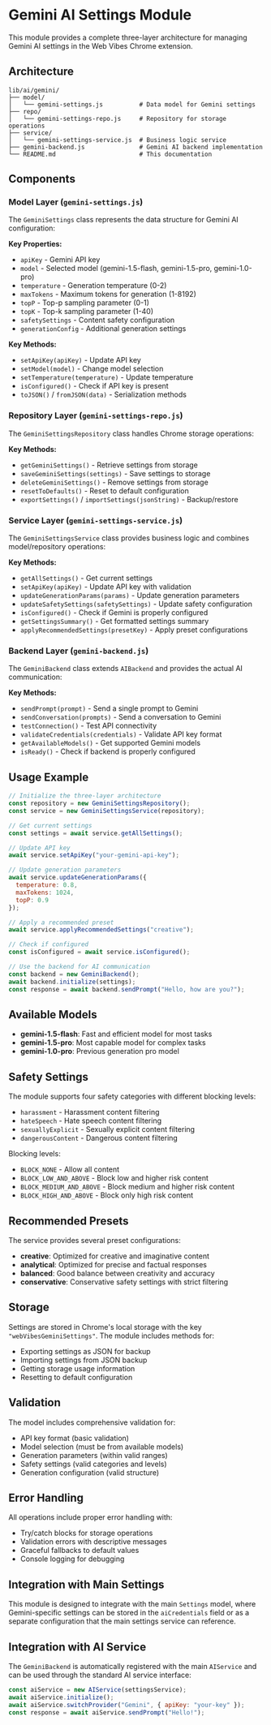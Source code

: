 # Gemini AI Settings Module

This module provides a complete three-layer architecture for managing Gemini AI settings in the Web Vibes Chrome extension.

## Architecture

```
lib/ai/gemini/
├── model/
│   └── gemini-settings.js          # Data model for Gemini settings
├── repo/
│   └── gemini-settings-repo.js     # Repository for storage operations
├── service/
│   └── gemini-settings-service.js  # Business logic service
├── gemini-backend.js               # Gemini AI backend implementation
└── README.md                       # This documentation
```

## Components

### Model Layer (`gemini-settings.js`)

The `GeminiSettings` class represents the data structure for Gemini AI configuration:

**Key Properties:**
- `apiKey` - Gemini API key
- `model` - Selected model (gemini-1.5-flash, gemini-1.5-pro, gemini-1.0-pro)
- `temperature` - Generation temperature (0-2)
- `maxTokens` - Maximum tokens for generation (1-8192)
- `topP` - Top-p sampling parameter (0-1)
- `topK` - Top-k sampling parameter (1-40)
- `safetySettings` - Content safety configuration
- `generationConfig` - Additional generation settings

**Key Methods:**
- `setApiKey(apiKey)` - Update API key
- `setModel(model)` - Change model selection
- `setTemperature(temperature)` - Update temperature
- `isConfigured()` - Check if API key is present
- `toJSON()` / `fromJSON(data)` - Serialization methods

### Repository Layer (`gemini-settings-repo.js`)

The `GeminiSettingsRepository` class handles Chrome storage operations:

**Key Methods:**
- `getGeminiSettings()` - Retrieve settings from storage
- `saveGeminiSettings(settings)` - Save settings to storage
- `deleteGeminiSettings()` - Remove settings from storage
- `resetToDefaults()` - Reset to default configuration
- `exportSettings()` / `importSettings(jsonString)` - Backup/restore

### Service Layer (`gemini-settings-service.js`)

The `GeminiSettingsService` class provides business logic and combines model/repository operations:

**Key Methods:**
- `getAllSettings()` - Get current settings
- `setApiKey(apiKey)` - Update API key with validation
- `updateGenerationParams(params)` - Update generation parameters
- `updateSafetySettings(safetySettings)` - Update safety configuration
- `isConfigured()` - Check if Gemini is properly configured
- `getSettingsSummary()` - Get formatted settings summary
- `applyRecommendedSettings(presetKey)` - Apply preset configurations

### Backend Layer (`gemini-backend.js`)

The `GeminiBackend` class extends `AIBackend` and provides the actual AI communication:

**Key Methods:**
- `sendPrompt(prompt)` - Send a single prompt to Gemini
- `sendConversation(prompts)` - Send a conversation to Gemini
- `testConnection()` - Test API connectivity
- `validateCredentials(credentials)` - Validate API key format
- `getAvailableModels()` - Get supported Gemini models
- `isReady()` - Check if backend is properly configured

## Usage Example

```javascript
// Initialize the three-layer architecture
const repository = new GeminiSettingsRepository();
const service = new GeminiSettingsService(repository);

// Get current settings
const settings = await service.getAllSettings();

// Update API key
await service.setApiKey("your-gemini-api-key");

// Update generation parameters
await service.updateGenerationParams({
  temperature: 0.8,
  maxTokens: 1024,
  topP: 0.9
});

// Apply a recommended preset
await service.applyRecommendedSettings("creative");

// Check if configured
const isConfigured = await service.isConfigured();

// Use the backend for AI communication
const backend = new GeminiBackend();
await backend.initialize(settings);
const response = await backend.sendPrompt("Hello, how are you?");
```

## Available Models

- **gemini-1.5-flash**: Fast and efficient model for most tasks
- **gemini-1.5-pro**: Most capable model for complex tasks
- **gemini-1.0-pro**: Previous generation pro model

## Safety Settings

The module supports four safety categories with different blocking levels:
- `harassment` - Harassment content filtering
- `hateSpeech` - Hate speech content filtering
- `sexuallyExplicit` - Sexually explicit content filtering
- `dangerousContent` - Dangerous content filtering

Blocking levels:
- `BLOCK_NONE` - Allow all content
- `BLOCK_LOW_AND_ABOVE` - Block low and higher risk content
- `BLOCK_MEDIUM_AND_ABOVE` - Block medium and higher risk content
- `BLOCK_HIGH_AND_ABOVE` - Block only high risk content

## Recommended Presets

The service provides several preset configurations:

- **creative**: Optimized for creative and imaginative content
- **analytical**: Optimized for precise and factual responses
- **balanced**: Good balance between creativity and accuracy
- **conservative**: Conservative safety settings with strict filtering

## Storage

Settings are stored in Chrome's local storage with the key `"webVibesGeminiSettings"`. The module includes methods for:
- Exporting settings as JSON for backup
- Importing settings from JSON backup
- Getting storage usage information
- Resetting to default configuration

## Validation

The model includes comprehensive validation for:
- API key format (basic validation)
- Model selection (must be from available models)
- Generation parameters (within valid ranges)
- Safety settings (valid categories and levels)
- Generation configuration (valid structure)

## Error Handling

All operations include proper error handling with:
- Try/catch blocks for storage operations
- Validation errors with descriptive messages
- Graceful fallbacks to default values
- Console logging for debugging

## Integration with Main Settings

This module is designed to integrate with the main `Settings` model, where Gemini-specific settings can be stored in the `aiCredentials` field or as a separate configuration that the main settings service can reference.

## Integration with AI Service

The `GeminiBackend` is automatically registered with the main `AIService` and can be used through the standard AI service interface:

```javascript
const aiService = new AIService(settingsService);
await aiService.initialize();
await aiService.switchProvider("Gemini", { apiKey: "your-key" });
const response = await aiService.sendPrompt("Hello!");
``` 